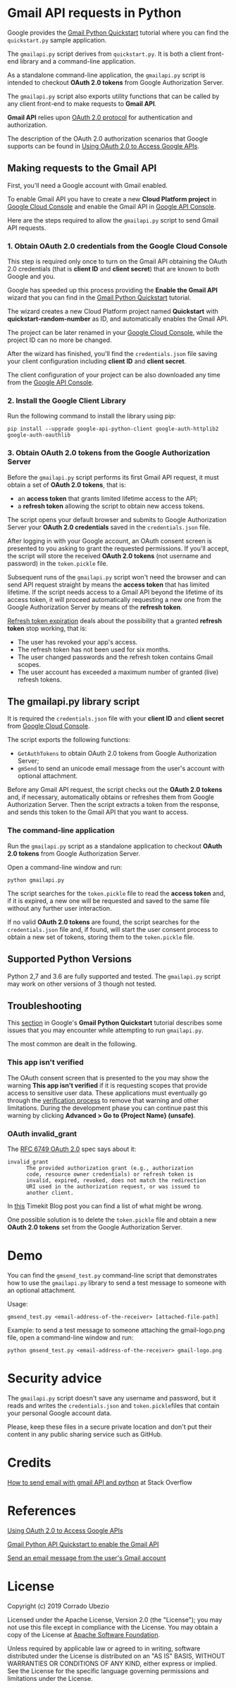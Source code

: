 # Gmail API requests in Python

Google provides the [Gmail Python Quickstart](
https://developers.google.com/gmail/api/quickstart/python) tutorial where
you can find the `quickstart.py` sample application.

The `gmailapi.py` script derives from `quickstart.py`.
It is both a client front-end library and a command-line application.

As a standalone command-line application, the `gmailapi.py` script is intended
to checkout **OAuth 2.0 tokens** from Google Authorization Server.

The `gmailapi.py` script also exports utility functions that can be called
by any client front-end to make requests to **Gmail API**.

**Gmail API** relies upon [OAuth 2.0 protocol](http://tools.ietf.org/html/rfc6749)
for authentication and authorization.

The description of the OAuth 2.0 authorization scenarios that Google supports
can be found in [Using OAuth 2.0 to Access Google APIs](
https://developers.google.com/identity/protocols/OAuth2).


## Making requests to the Gmail API

First, you'll need a Google account with Gmail enabled.

To enable Gmail API you have to create a new **Cloud Platform project** in
[Google Cloud Console](https://console.cloud.google.com/iam-admin/iam)
and enable the Gmail API in
[Google API Console](https://console.cloud.google.com/apis/dashboard).

Here are the steps required to allow the `gmailapi.py` script to send Gmail API
requests.


### 1. Obtain OAuth 2.0 credentials from the Google Cloud Console

This step is required only once to turn on the Gmail API obtaining
the OAuth 2.0 credentials (that is **client ID** and **client secret**)
that are known to both Google and you.

Google has speeded up this process providing the **Enable the Gmail API** wizard
that you can find in the [Gmail Python Quickstart](
https://developers.google.com/gmail/api/quickstart/python) tutorial.

The wizard creates a new Cloud Platform project named **Quickstart** with
**quickstart-random-number** as ID, and automatically enables the Gmail API.

The project can be later renamed in your
[Google Cloud Console](https://console.cloud.google.com/iam-admin/iam),
while the project ID can no more be changed.

After the wizard has finished, you'll find the `credentials.json` file
saving your client configuration including **client ID** and **client secret**.

The client configuration of your project can be also downloaded any time from
the [Google API Console](https://console.cloud.google.com/apis/dashboard).


### 2. Install the Google Client Library

Run the following command to install the library using pip:
```
pip install --upgrade google-api-python-client google-auth-httplib2 google-auth-oauthlib
```


### 3. Obtain OAuth 2.0 tokens from the Google Authorization Server

Before the `gmailapi.py` script performs its first Gmail API request,
it must obtain a set of **OAuth 2.0 tokens**, that is:
- an **access token** that grants limited lifetime access to the API;
- a **refresh token** allowing the script to obtain new access tokens.

The script opens your default browser and submits to Google Authorization Server
your **OAuth 2.0 credentials** saved in the `credentials.json` file.

After logging in with your Google account, an OAuth consent screen is presented
to you asking to grant the requested permissions. If you'll accept, the script
will store the received **OAuth 2.0 tokens** (not username and password)
in the `token.pickle` file.

Subsequent runs of the `gmailapi.py` script won't need the browser and can send
API request straight by means the **access token** that has limited lifetime.
If the script needs access to a Gmail API beyond the lifetime of its access token,
it will proceed automatically requesting a new one from the Google Authorization
Server by means of the **refresh token**.

[Refresh token expiration](
https://developers.google.com/identity/protocols/oauth2#expiration) deals about
the possibility that a granted **refresh token** stop working, that is:

- The user has revoked your app's access.
- The refresh token has not been used for six months.
- The user changed passwords and the refresh token contains Gmail scopes.
- The user account has exceeded a maximum number of granted (live) refresh tokens.


## The gmailapi.py library script

It is required the `credentials.json` file with your **client ID** and
**client secret** from [Google Cloud Console](
https://console.cloud.google.com/iam-admin/iam).

The script exports the following functions:
- `GetAuthTokens` to obtain OAuth 2.0 tokens from Google Authorization Server;
- `gmSend` to send an unicode email message from the user's account
   with optional attachment.

Before any Gmail API request, the script checks out the **OAuth 2.0 tokens** and,
if necessary, automatically obtains or refreshes them from Google Authorization
Server.
Then the script extracts a token from the response, and sends this token
to the Gmail API that you want to access.


### The command-line application

Run the `gmailapi.py` script as a standalone application to checkout
**OAuth 2.0 tokens** from Google Authorization Server.

Open a command-line window and run:
```
python gmailapi.py
```
The script searches for the `token.pickle` file to read the **access token** and,
if it is expired, a new one will be requested and saved to the same file
without any further user interaction.

If no valid **OAuth 2.0 tokens** are found, the script searches for the
`credentials.json` file and, if found, will start the user consent process
to obtain a new set of tokens, storing them to the `token.pickle` file.


## Supported Python Versions

Python 2,7 and 3.6 are fully supported and tested.
The `gmailapi.py` script may work on other versions of 3 though not tested.


## Troubleshooting

This [section](
https://developers.google.com/gmail/api/quickstart/python#troubleshooting)
in Google's **Gmail Python Quickstart** tutorial describes some issues
that you may encounter while attempting to run `gmailapi.py`.

The most common are dealt in the following.


### This app isn't verified

The OAuth consent screen that is presented to the you may show the warning
**This app isn't verified** if it is requesting scopes that provide access to
sensitive user data. These applications must eventually go through the
[verification process](https://support.google.com/cloud/answer/7454865)
to remove that warning and other limitations.
During the development phase you can continue past this warning by clicking
**Advanced > Go to {Project Name} (unsafe)**.


### OAuth invalid_grant

The [RFC 6749 OAuth 2.0](https://tools.ietf.org/html/rfc6749#section-5.2) spec
says about it:
```
invalid_grant
      The provided authorization grant (e.g., authorization
      code, resource owner credentials) or refresh token is
      invalid, expired, revoked, does not match the redirection
      URI used in the authorization request, or was issued to
      another client.
```
In [this](
https://blog.timekit.io/google-oauth-invalid-grant-nightmare-and-how-to-fix-it-9f4efaf1da35)
Timekit Blog post you can find a list of what might be wrong.

One possible solution is to delete the `token.pickle` file and obtain a new
**OAuth 2.0 tokens** set from the Google Authorization Server.


# Demo

You can find the `gmsend_test.py` command-line script that demonstrates how
to use the `gmailapi.py` library to send a test message to someone with
an optional attachment.

Usage:
```
gmsend_test.py <email-address-of-the-receiver> [attached-file-path]
```

Example: to send a test message to someone attaching the gmail-logo.png file,
open a command-line window and run:
```
python gmsend_test.py <email-address-of-the-receiver> gmail-logo.png
```


# Security advice

The `gmailapi.py` script doesn't save any username and password,
but it reads and writes the `credentials.json` and `token.pickle`files
that contain your personal Google account data.

Please, keep these files in a secure private location and
don't put their content in any public sharing service such as GitHub.


# Credits

[How to send email with gmail API and python](
https://stackoverflow.com/a/37267330) at Stack Overflow


# References

[Using OAuth 2.0 to Access Google APIs](
https://developers.google.com/identity/protocols/OAuth2)

[Gmail Python API Quickstart to enable the Gmail API](
https://developers.google.com/gmail/api/quickstart/python)

[Send an email message from the user's Gmail account](
https://developers.google.com/gmail/api/v1/reference/users/messages/send)


# License

Copyright (c) 2019 Corrado Ubezio

Licensed under the Apache License, Version 2.0 (the "License");
you may not use this file except in compliance with the License.
You may obtain a copy of the License at [Apache Software Foundation](
http://www.apache.org/licenses/LICENSE-2.0).

Unless required by applicable law or agreed to in writing, software
distributed under the License is distributed on an "AS IS" BASIS,
WITHOUT WARRANTIES OR CONDITIONS OF ANY KIND, either express or implied.
See the License for the specific language governing permissions and
limitations under the License.
